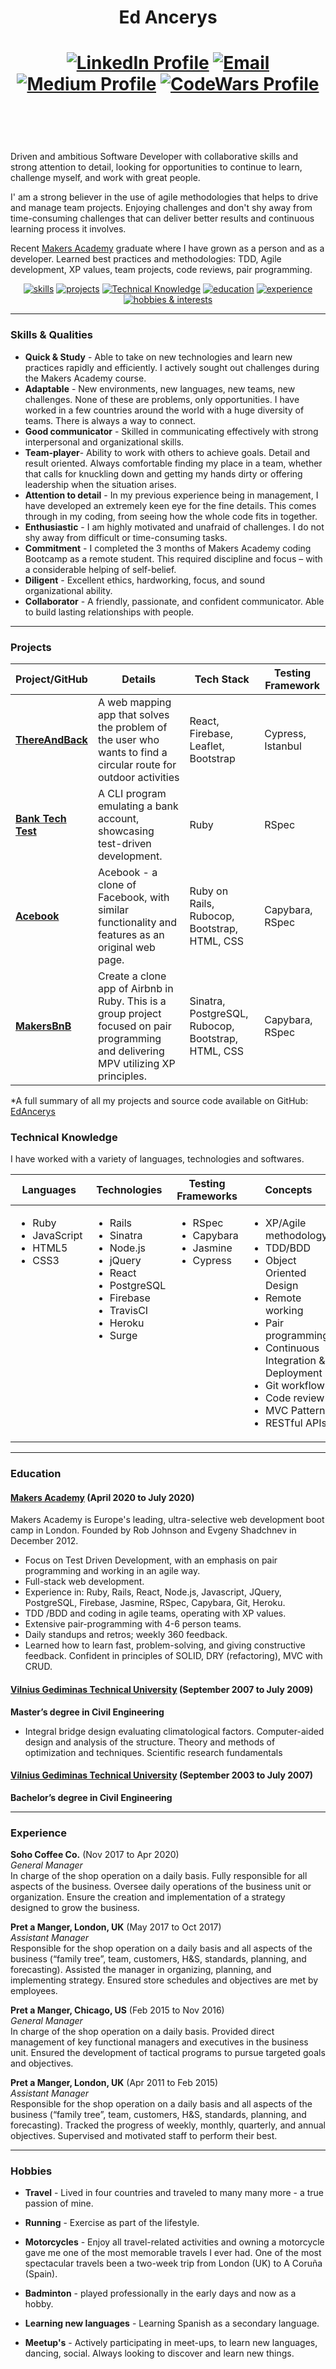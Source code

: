 <h1 align="center">

<strong> Ed Ancerys </strong>

</h1>

<h1 align="center">

[![LinkedIn Profile]](https://www.linkedin.com/in/ancerys/)
[![Email]](mailto:lookatemail@gmail.com)
[![Medium Profile]](https://medium.com/@lookatemail)
[![CodeWars Profile]](https://www.codewars.com/users/EdAncerys)

<a href="https://sourcerer.io/edancerys"><img src="https://img.shields.io/badge/Ruby-533%20commits-red.svg" alt=""></a>
<a href="https://sourcerer.io/edancerys"><img src="https://img.shields.io/badge/JavaScript-490%20commits-yellow.svg" alt=""></a>
<a href="https://sourcerer.io/edancerys"><img src="https://img.shields.io/badge/CSS-481%20commits-blue.svg" alt=""></a>
<a href="https://sourcerer.io/edancerys"><img src="https://img.shields.io/badge/HTML-298%20commits-orange.svg" alt=""></a>
<a href="https://sourcerer.io/edancerys"><img src="https://img.shields.io/badge/SQL-142%20commits-success.svg" alt=""></a>

</h1>

Driven and ambitious Software Developer with collaborative skills and strong attention to detail, looking for opportunities to continue to learn, challenge myself, and work with great people.

I' am a strong believer in the use of agile methodologies that helps to drive and manage team projects. Enjoying challenges and don't shy away from time-consuming challenges that can deliver better results and continuous learning process it involves.

Recent [Makers Academy](https://makers.tech/) graduate where I have grown as a person and as a developer. Learned best practices and methodologies: TDD, Agile development, XP values, team projects, code reviews, pair programming.

<div align="center">

[![skills](https://img.shields.io/badge/Skills-blue.svg)](#skills)
[![projects](https://img.shields.io/badge/Projects-blue.svg)](#projects)
[![Technical Knowledge](https://img.shields.io/badge/Technical_Knowledge-blue.svg)](#Knowledge)
[![education](https://img.shields.io/badge/Education-blue.svg)](#education)
[![experience](https://img.shields.io/badge/Experience-blue.svg)](#experience)
[![hobbies & interests](https://img.shields.io/badge/Hobbies-blue.svg)](#hobbies)

</div>

---

### <a id="skills">Skills & Qualities</a>

- **Quick & Study** - Able to take on new technologies and learn new practices rapidly and efficiently. I actively sought out challenges during the Makers Academy course.
- **Adaptable** - New environments, new languages, new teams, new challenges. None of these are problems, only opportunities. I have worked in a few countries around the world with a huge diversity of teams. There is always a way to connect.
- **Good communicator** - Skilled in communicating effectively with strong interpersonal and organizational skills.
- **Team-player**- Ability to work with others to achieve goals. Detail and result oriented. Always comfortable finding my place in a team, whether that calls for knuckling down and getting my hands dirty or offering leadership when the situation arises.
- **Attention to detail** - In my previous experience being in management, I have developed an extremely keen eye for the fine details. This comes through in my coding, from seeing how the whole code fits in together.
- **Enthusiastic** - I am highly motivated and unafraid of challenges. I do not shy away from difficult or time-consuming tasks.
- **Commitment** - I completed the 3 months of Makers Academy coding Bootcamp as a remote student. This required discipline and focus – with a considerable helping of self-belief.
- **Diligent** - Excellent ethics, hardworking, focus, and sound organizational ability.
- **Collaborator** - A friendly, passionate, and confident communicator. Able to build lasting relationships with people.

---

### <a id="projects">Projects</a>

| Project/GitHub       | Details                                                                                                                               | Tech Stack                                         | Testing Framework |
| -------------------- | ------------------------------------------------------------------------------------------------------------------------------------- | -------------------------------------------------- | ----------------- |
| **[ThereAndBack]**   | A web mapping app that solves the problem of the user who wants to find a circular route for outdoor activities                       | React, Firebase, Leaflet, Bootstrap                | Cypress, Istanbul |
| **[Bank Tech Test]** | A CLI program emulating a bank account, showcasing test-driven development.                                                           | Ruby                                               | RSpec             |
| **[Acebook]**        | Acebook - a clone of Facebook, with similar functionality and features as an original web page.                                       | Ruby on Rails, Rubocop, Bootstrap, HTML, CSS       | Capybara, RSpec   |
| **[MakersBnB]**      | Create a clone app of Airbnb in Ruby. This is a group project focused on pair programming and delivering MPV utilizing XP principles. | Sinatra, PostgreSQL, Rubocop, Bootstrap, HTML, CSS | Capybara, RSpec   |

\*A full summary of all my projects and source code available on GitHub: [EdAncerys][1]

### <a id="knowledge">Technical Knowledge</a>

I have worked with a variety of languages, technologies and softwares.

<table>
  <thead>
    <tr>
      <th>Languages</th>
      <th>Technologies</th>
      <th>Testing Frameworks</th>
      <th>Concepts</th>
      <th>Tools</th>
    </tr>
  </thead>
  <tbody>
    <tr>
      <td style="vertical-align: top">
        <ul>
          <li>Ruby</li>
          <li>JavaScript</li>
          <li>HTML5</li>
          <li>CSS3</li>
        </ul>
      </td>
      <td style="vertical-align: top">
        <ul>
          <li>Rails</li>
          <li>Sinatra</li>
          <li>Node.js</li>
          <li>jQuery</li>
          <li>React</li>
          <li>PostgreSQL</li>
          <li>Firebase</li>
          <li>TravisCI</li>
          <li>Heroku</li>
          <li>Surge</li>
        </ul>
      </td>
      <td style="vertical-align: top">
        <ul>
          <li>RSpec</li>
          <li>Capybara</li>
          <li>Jasmine</li>
          <li>Cypress</li>
        </ul>
      </td>
      <td style="vertical-align: top">
        <ul>
          <li>XP/Agile methodology</li>
          <li>TDD/BDD</li>
          <li>Object Oriented Design</li>
          <li>Remote working</li>
          <li>Pair programming</li>
          <li>Continuous Integration & Deployment</li>
          <li>Git workflow</li>
          <li>Code review</li>
          <li>MVC Pattern</li>
          <li>RESTful APIs</li>
        </ul>
      </td>
      <td style="vertical-align: top">
        <ul>
          <li>VSCode</li>
          <li>Git</li>
          <li>Trello</li>
          <li>Insomnia</li>
          <li>Docker</li>
          <li>macOS</li>
        </ul>
      </td>
    </tr>

  </tbody>
</table>

---

### <a id="education">Education</a>

#### [Makers Academy](https://makers.tech/) (April 2020 to July 2020)

Makers Academy is Europe's leading, ultra-selective web development boot camp in London. Founded by Rob Johnson and Evgeny Shadchnev in December 2012.

- Focus on Test Driven Development, with an emphasis on pair programming and working in an agile way.
- Full-stack web development.
- Experience in: Ruby, Rails, React, Node.js, Javascript, JQuery, PostgreSQL, Firebase, Jasmine, RSpec, Capybara, Git, Heroku.
- TDD /BDD and coding in agile teams, operating with XP values.
- Extensive pair-programming with 4-6 person teams.
- Daily standups and retros; weekly 360 feedback.
- Learned how to learn fast, problem-solving, and giving constructive feedback. Confident in principles of SOLID, DRY (refactoring), MVC with CRUD.

#### [Vilnius Gediminas Technical University](https://www.vgtu.lt/index.php?lang=2) (September 2007 to July 2009)

**Master’s degree in Civil Engineering**

- Integral bridge design evaluating climatological factors. Computer-aided design and analysis of
  the structure.
  Theory and methods of optimization and techniques. Scientific research fundamentals

#### [Vilnius Gediminas Technical University](https://www.vgtu.lt/index.php?lang=2) (September 2003 to July 2007)

**Bachelor’s degree in Civil Engineering**

---

### <a id="experience">Experience</a>

**Soho Coffee Co.** (Nov 2017 to Apr 2020)  
_General Manager_  
In charge of the shop operation on a daily basis.
Fully responsible for all aspects of the business.
Oversee daily operations of the business unit or organization.
Ensure the creation and implementation of a strategy designed to grow the business.

**Pret a Manger, London, UK** (May 2017 to Oct 2017)  
_Assistant Manager_  
Responsible for the shop operation on a daily basis and all aspects of the business (“family tree”, team, customers, H&S, standards, planning, and forecasting).
Assisted the manager in organizing, planning, and implementing strategy. Ensured store schedules and objectives are met by employees.

**Pret a Manger, Chicago, US** (Feb 2015 to Nov 2016)  
_General Manager_  
In charge of the shop operation on a daily basis.
Provided direct management of key functional managers and executives in the business
unit.
Ensured the development of tactical programs to pursue targeted goals and objectives.

**Pret a Manger, London, UK** (Apr 2011 to Feb 2015)  
_Assistant Manager_  
Responsible for the shop operation on a daily basis and all aspects of the business (“family tree”, team, customers, H&S, standards, planning, and forecasting).
Tracked the progress of weekly, monthly, quarterly, and annual objectives. Supervised and motivated staff to perform their best.

---

### <a id="hobbies">Hobbies</a>

- **Travel** - Lived in four countries and traveled to many many more - a true passion of mine.
- **Running** - Exercise as part of the lifestyle.
- **Motorcycles** - Enjoy all travel-related activities and owning a motorcycle gave me one of the most memorable travels I ever had. One of the most spectacular travels been a two-week trip from London (UK) to A Coruña (Spain).
- **Badminton** - played professionally in the early days and now as a hobby.
- **Learning new languages** - Learning Spanish as a secondary language.
- **Meetup's** - Actively participating in meet-ups, to learn new languages, dancing, social. Always looking to discover and learn new things.

  [1]: https://github.com/EdAncerys
  [ThereAndBack]: https://github.com/AndrewHulme/route_planner
  [Bank Tech Test]: https://github.com/EdAncerys/bank_tech_test
  [Acebook]: https://github.com/EdAncerys/acebook-HoneyBunnies
  [MakersBnB]: https://github.com/EdAncerys/MakersBnB

  [heroku]: https://cloud.githubusercontent.com/assets/12953472/18688266/701982fc-7f7b-11e6-8971-5f1e03f554b7.png
  [github]: https://cloud.githubusercontent.com/assets/12953472/18687862/de8df31e-7f79-11e6-937c-f20c0e0ee2b4.png
  [linkedin profile]: https://img.shields.io/badge/LinkedIn-%232A6AC7?style=for-the-badge&logo=linkedin
  [medium profile]: https://img.shields.io/badge/Medium_blog-%2312100E?style=for-the-badge&logo=medium&logoColor=white
  [email]: https://img.shields.io/badge/Email-%23D14836?style=for-the-badge&logo=gmail&logoColor=white
  [codewars profile]: https://img.shields.io/badge/CodeWars-%23AD2C27?style=for-the-badge&logo=codewars&logoColor=white
